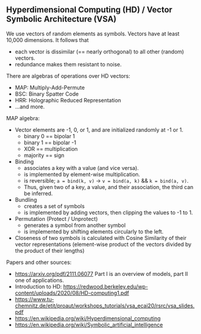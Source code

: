 ## Hyperdimensional Computing (HD) / Vector Symbolic Architecture (VSA)

We use vectors of random elements as symbols.
Vectors have at least 10,000 dimensions. It follows that
* each vector is dissimilar (== nearly orthogonal) to all other (random) vectors.
* redundance makes them resistant to noise.

There are algebras of operations over HD vectors:
* MAP: Multiply-Add-Permute
* BSC: Binary Spatter Code
* HRR: Holographic Reduced Representation
* ...and more.

MAP algebra:
* Vector elements are -1, 0, or 1, and are initialized randomly at -1 or 1.
  * binary 0 == bipolar 1
  * binary 1 == bipolar -1
  * XOR      == multiplication
  * majority == sign
* Binding
  * associates a key with a value (and vice versa).
  * is implemented by element-wise multiplication.
  * is reversible; `a = bind(k, v)` -> `v = bind(a, k)` && `k = bind(a, v)`.
  * Thus, given two of a key, a value, and their association, the third can be inferred.
* Bundling
  * creates a set of symbols
  * is implemented by adding vectors, then clipping the values to -1 to 1.
* Permutation (Protect / Unprotect)
  * generates a symbol from another symbol
  * is implemented by shifting elements circularly to the left.
* Closeness of two symbols is calculated with Cosine Similarity of their vector representations (element-wise product of the vectors divided by the product of their lengths)


Papers and other sources:
* https://arxiv.org/pdf/2111.06077
  Part I is an overview of models, part II one of applications.
* Introduction to HD: https://redwood.berkeley.edu/wp-content/uploads/2020/08/HD-computing1.pdf
* https://www.tu-chemnitz.de/etit/proaut/workshops_tutorials/vsa_ecai20/rsrc/vsa_slides.pdf
* https://en.wikipedia.org/wiki/Hyperdimensional_computing
* https://en.wikipedia.org/wiki/Symbolic_artificial_intelligence
